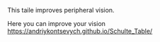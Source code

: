 This taіle improves peripheral vision.

Here you can improve your vision  https://andriykontsevych.github.io/Schulte_Table/
